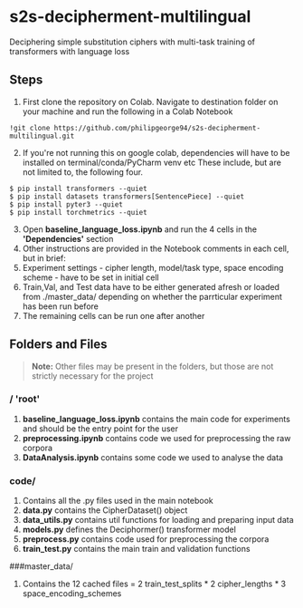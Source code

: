 # s2s-decipherment-multilingual
Deciphering simple substitution ciphers with multi-task training of transformers with language loss

## Steps
1. First clone the repository on Colab. Navigate to destination folder on your machine and run the following in a Colab Notebook

```
!git clone https://github.com/philipgeorge94/s2s-decipherment-multilingual.git
```

2. If you're not running this on google colab, dependencies will have to be installed on terminal/conda/PyCharm venv etc
These include, but are not limited to, the following four.
```
$ pip install transformers --quiet
$ pip install datasets transformers[SentencePiece] --quiet
$ pip install pyter3 --quiet
$ pip install torchmetrics --quiet
```

3. Open **baseline_language_loss.ipynb** and run the 4 cells in the **'Dependencies'** section
4. Other instructions are provided in the Notebook comments in each cell, but in brief:
5. Experiment settings - cipher length, model/task type, space encoding scheme - have to be set in initial cell
6. Train,Val, and Test data have to be either generated afresh or loaded from ./master_data/ depending on whether the parrticular experiment has been run before
7. The remaining cells can be run one after another

## Folders and Files
> **Note:** Other files may be present in the folders, but those are not strictly necessary for the project
### / 'root'
1. **baseline_language_loss.ipynb** contains the main code for experiments and should be the entry point for the user
2. **preprocessing.ipynb** contains code we used for preprocessing the raw corpora
3. **DataAnalysis.ipynb** contains some code we used to analyse the data

### code/ 
1. Contains all the .py files used in the main notebook
2. **data.py** contains the CipherDataset() object
3. **data_utils.py** contains util functions for loading and preparing input data
4. **models.py** defines the Deciphormer() transformer model
5. **preprocess.py** contains code used for preprocessing the corpora
6. **train_test.py** contains the main train and validation functions

###master_data/
1. Contains the 12 cached files = 2 train_test_splits * 2 cipher_lengths * 3 space_encoding_schemes

